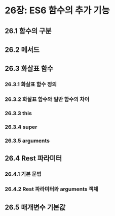 # 26장: ES6 함수의 추가 기능
## 26.1 함수의 구분
## 26.2 메서드
## 26.3 화살표 함수
### 26.3.1 화살표 함수 정의
### 26.3.2 화살표 함수와 일반 함수의 차이
### 26.3.3 this
### 26.3.4 super
### 26.3.5 arguments
## 26.4 Rest 파라미터
### 26.4.1 기본 문법
### 26.4.2 Rest 파라미터와 arguments 객체
## 26.5 매개변수 기본값